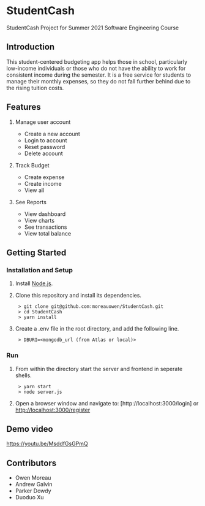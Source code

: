 # StudentCash
StudentCash Project for Summer 2021 Software Engineering Course

## Introduction

This student-centered budgeting app helps those in school, particularly low-income individuals or those who do not have the ability to work for consistent income during the semester. It is a free service for students to manage their monthly expenses, so they do not fall further behind due to the rising tuition costs. 

## Features

1. Manage user account
	* Create a new account
	* Login to account
	* Reset password
	* Delete account

2. Track Budget
	* Create expense
	* Create income
	* View all

3. See Reports
	* View dashboard
	* View charts
	* See transactions
	* View total balance


## Getting Started

### Installation and Setup

1. Install [Node.js](https://nodejs.org/).
2. Clone this repository and install its dependencies.
		
		> git clone git@github.com:moreauowen/StudentCash.git
		> cd StudentCash
		> yarn install

3. Create a .env file in the root directory, and add the following line.

		> DBURI=<mongodb_url (from Atlas or local)>

		
### Run

1. From within the directory start the server and frontend in seperate shells.

		> yarn start
		> node server.js
		
2. Open a browser window and navigate to: [http://localhost:3000/login] or [http://localhost:3000/register](http://localhost:3000)

## Demo video

https://youtu.be/MsddfGsGPmQ

## Contributors

* Owen Moreau
* Andrew Galvin
* Parker Dowdy
* Duoduo Xu



